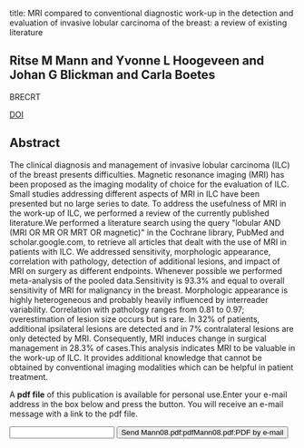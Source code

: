 title: MRI compared to conventional diagnostic work-up in the detection and evaluation of invasive lobular carcinoma of the breast: a review of existing literature

## Ritse M Mann and Yvonne L Hoogeveen and Johan G Blickman and Carla Boetes
BRECRT

<a href="https://doi.org/10.1007/s10549-007-9528-5">DOI</a>

## Abstract
The clinical diagnosis and management of invasive lobular carcinoma (ILC) of the breast presents difficulties. Magnetic resonance imaging (MRI) has been proposed as the imaging modality of choice for the evaluation of ILC. Small studies addressing different aspects of MRI in ILC have been presented but no large series to date. To address the usefulness of MRI in the work-up of ILC, we performed a review of the currently published literature.We performed a literature search using the query "lobular AND (MRI OR MR OR MRT OR magnetic)" in the Cochrane library, PubMed and scholar.google.com, to retrieve all articles that dealt with the use of MRI in patients with ILC. We addressed sensitivity, morphologic appearance, correlation with pathology, detection of additional lesions, and impact of MRI on surgery as different endpoints. Whenever possible we performed meta-analysis of the pooled data.Sensitivity is 93.3% and equal to overall sensitivity of MRI for malignancy in the breast. Morphologic appearance is highly heterogeneous and probably heavily influenced by interreader variability. Correlation with pathology ranges from 0.81 to 0.97; overestimation of lesion size occurs but is rare. In 32% of patients, additional ipsilateral lesions are detected and in 7% contralateral lesions are only detected by MRI. Consequently, MRI induces change in surgical management in 28.3% of cases.This analysis indicates MRI to be valuable in the work-up of ILC. It provides additional knowledge that cannot be obtained by conventional imaging modalities which can be helpful in patient treatment.

A <b>pdf file</b> of this publication is available for personal use.Enter your e-mail address in the box below and press the button. You will receive an e-mail message with a link to the pdf file.
<form action="sender.php">  <input type="text" name="email">  <input type="submit" value="Send Mann08.pdf:pdfMann08.pdf:PDF by e-mail"></form>